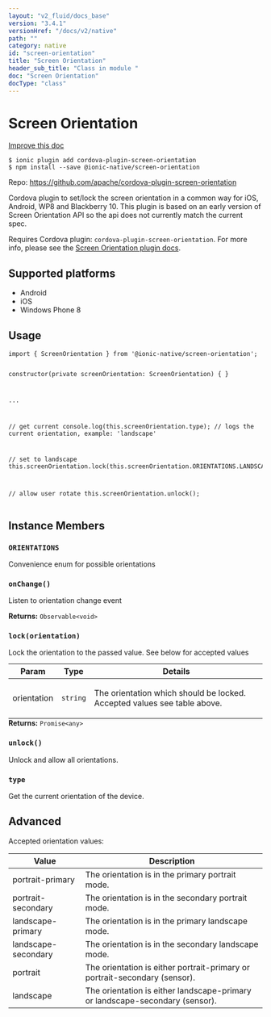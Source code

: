 ```yaml
---
layout: "v2_fluid/docs_base"
version: "3.4.1"
versionHref: "/docs/v2/native"
path: ""
category: native
id: "screen-orientation"
title: "Screen Orientation"
header_sub_title: "Class in module "
doc: "Screen Orientation"
docType: "class"
---
```


<h1 class="api-title">Screen Orientation</h1>

<a class="improve-v2-docs" href="http://github.com/driftyco/ionic-native/edit/master/src/@ionic-native/plugins/screen-orientation/index.ts#L4">
  Improve this doc
</a>






<pre><code class="nohighlight">$ ionic plugin add cordova-plugin-screen-orientation
$ npm install --save @ionic-native/screen-orientation
</code></pre>
<p>Repo:
  <a href="https://github.com/apache/cordova-plugin-screen-orientation">
    https://github.com/apache/cordova-plugin-screen-orientation
  </a>
</p>


<p>Cordova plugin to set/lock the screen orientation in a common way for iOS, Android, WP8 and Blackberry 10.
This plugin is based on an early version of Screen Orientation API so the api does not currently match the current spec.</p>
<p>Requires Cordova plugin: <code>cordova-plugin-screen-orientation</code>. For more info, please see the <a href="https://github.com/apache/cordova-plugin-screen-orientation">Screen Orientation plugin docs</a>.</p>




<h2>Supported platforms</h2>
<ul>
  <li>Android</li><li>iOS</li><li>Windows Phone 8</li>
</ul>






<h2>Usage</h2>
<pre><code class="lang-typescript">import { ScreenOrientation } from &#39;@ionic-native/screen-orientation&#39;;

constructor(private screenOrientation: ScreenOrientation) { }

...


// get current
console.log(this.screenOrientation.type); // logs the current orientation, example: &#39;landscape&#39;

// set to landscape
this.screenOrientation.lock(this.screenOrientation.ORIENTATIONS.LANDSCAPE);

// allow user rotate
this.screenOrientation.unlock();
</code></pre>








<h2>Instance Members</h2>
<h3><a class="anchor" name="ORIENTATIONS" href="#ORIENTATIONS"></a><code>ORIENTATIONS</code></h3>

Convenience enum for possible orientations



<h3><a class="anchor" name="onChange" href="#onChange"></a><code>onChange()</code></h3>




Listen to orientation change event


<div class="return-value" markdown="1">
  <i class="icon ion-arrow-return-left"></i>
  <b>Returns:</b> <code>Observable&lt;void&gt;</code> 
</div><h3><a class="anchor" name="lock" href="#lock"></a><code>lock(orientation)</code></h3>




Lock the orientation to the passed value.
See below for accepted values
<table class="table param-table" style="margin:0;">
  <thead>
  <tr>
    <th>Param</th>
    <th>Type</th>
    <th>Details</th>
  </tr>
  </thead>
  <tbody>
  <tr>
    <td>
      orientation</td>
    <td>
      <code>string</code>
    </td>
    <td>
      <p>The orientation which should be locked. Accepted values see table above.</p>
</td>
  </tr>
  </tbody>
</table>

<div class="return-value" markdown="1">
  <i class="icon ion-arrow-return-left"></i>
  <b>Returns:</b> <code>Promise&lt;any&gt;</code> 
</div><h3><a class="anchor" name="unlock" href="#unlock"></a><code>unlock()</code></h3>




Unlock and allow all orientations.



<h3><a class="anchor" name="type" href="#type"></a><code>type</code></h3>


Get the current orientation of the device.





<h2><a class="anchor" name="advanced" href="#advanced"></a>Advanced</h2>
<p>Accepted orientation values:</p>
<table>
<thead>
<tr>
<th>Value</th>
<th>Description</th>
</tr>
</thead>
<tbody>
<tr>
<td>portrait-primary</td>
<td>The orientation is in the primary portrait mode.</td>
</tr>
<tr>
<td>portrait-secondary</td>
<td>The orientation is in the secondary portrait mode.</td>
</tr>
<tr>
<td>landscape-primary</td>
<td>The orientation is in the primary landscape mode.</td>
</tr>
<tr>
<td>landscape-secondary</td>
<td>The orientation is in the secondary landscape mode.</td>
</tr>
<tr>
<td>portrait</td>
<td>The orientation is either portrait-primary or portrait-secondary (sensor).</td>
</tr>
<tr>
<td>landscape</td>
<td>The orientation is either landscape-primary or landscape-secondary (sensor).</td>
</tr>
</tbody>
</table>




